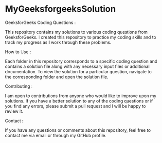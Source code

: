 # MyGeeksforgeeksSolution

GeeksforGeeks Coding Questions :

This repository contains my solutions to various coding questions from GeeksforGeeks. I created this repository to practice my coding skills and to track my progress as I work through these problems.

How to Use :

Each folder in this repository corresponds to a specific coding question and contains a solution file along with any necessary input files or additional documentation. To view the solution for a particular question, navigate to the corresponding folder and open the solution file.

Contributing :

I am open to contributions from anyone who would like to improve upon my solutions. If you have a better solution to any of the coding questions or if you find any errors, please submit a pull request and I will be happy to review it.

Contact :

If you have any questions or comments about this repository, feel free to contact me via email or through my GitHub profile.
